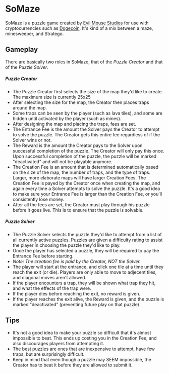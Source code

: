SoMaze
=========

SoMaze is a puzzle game created by [Evil Mouse Studios] for use with cryptocurrencies such as [Dogecoin].  It's kind of a mix between a maze, minesweeper, and Stratego.

Gameplay
----

There are basically two roles in SoMaze, that of the *Puzzle Creator* and that of the *Puzzle Solver*.

##### Puzzle Creator
* The Puzzle Creator first selects the size of the map they'd like to create.  The maximum size is currently 25x25
* After selecting the size for the map, the Creator then places traps around the map.
* Some traps can be seen by the player (such as lava tiles), and some are hidden until activated by the player (such as mines).
* After designing the map and placing the traps, fees are set.
 * The Entrance Fee is the amount the Solver pays the Creator to attempt to solve the puzzle.  The Creator gets this entire fee regardless of if the Solver wins or not.
 * The Reward is the amount the Creator pays to the Solver upon successful completion of the puzzle.  The Creator will only pay this once.  Upon successful completion of the puzzle, the puzzle will be marked "deactivated" and will not be playable anymore.
 * The Creation Fee is an amount that is determined automatically based on the size of the map, the number of traps, and the type of traps.  Larger, more elaborate maps will have larger Creation Fees.  The Creation Fee is payed by the Creator once when creating the map, and again every time a Solver attempts to solve the puzzle.  It's a good idea to make sure your Entrance Fee is larger than the Creation Fee, or you'll consistently lose money.
* After all the fees are set, the Creator must play through his puzzle before it goes live.  This is to ensure that the puzzle is solvable.

##### Puzzle Solver
* The Puzzle Solver selects the puzzle they'd like to attempt from a list of all currently active puzzles.  Puzzles are given a difficulty rating to assist the player in choosing the puzzle they'd like to play.
* Once the player has selected a puzzle, they will be required to pay the Entrance Fee before starting.
 * *Note: The creation fee is paid by the Creator, NOT the Solver.*
* The player will start at the entrance, and click one tile at a time until they reach the exit (or die).  Players are only able to move to adjecent tiles, and diagonal moves aren't allowed.
* If the player encounters a trap, they will be shown what trap they hit, and what the effects of the trap were.
* If the player dies before reaching the exit, no reward is given.
* If the player reaches the exit alive, the Reward is given, and the puzzle is marked "deactivated" (preventing future play on that puzzle)

Tips
-----------

* It's not a good idea to make your puzzle so difficult that it's almost impossible to beat.  This ends up costing you in the Creation Fee, and also discourages players from attempting it.
* The best puzzles are ones that are inexpensive to attempt, have few traps, but are surprisingly difficult.
* Keep in mind that even though a puzzle may SEEM impossible, the Creator has to beat it before they are allowed to submit it.



[Evil Mouse Studios]:http://evilmousestudios.com
[Dogecoin]:http://dogecoin.com/

    
